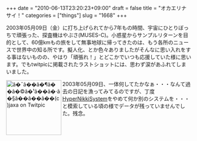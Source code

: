 +++
date = "2010-06-13T23:20:23+09:00"
draft = false
title = "オカエリナサイ！"
categories = ["things"]
slug = "1668"
+++

2003年05月09日（金）に打ち上げられてから7年もの時間、宇宙にひとりぼっちで頑張った、探査機はやぶさ(MUSES-C)。小惑星からサンプルリターンを目的として、60億kmもの旅をして無事地球に帰ってきたのは、もう各所のニュースで世界中の知る所です。擬人化、とか色々ありましたがそんなに思い入れをする事はないものの、やはり「頑張れ！」とどこかでいつも応援していた様に思います。でもtwitpicに掲載されたラストショットには、思わず涙があふれてしまいました。

<a title="ã�¯ã��ã�¶ã��ã�©ã�¹ã��ã�·ã�§ã��ã��ã��(c)jaxa on Twitpic" href="http://twitpic.com/1wh78q"><img src="http://twitpic.com/show/thumb/1wh78q.jpg" alt="ã�¯ã��ã�¶ã��ã�©ã�¹ã��ã�·ã�§ã��ã��ã��(c)jaxa on Twitpic" width="150" height="150" align="left"/></a>2003年05月09日、一体何してたかなぁ・・・なんて過去の日記を漁ってみてるのですが、丁度<a href="http://sourceforge.jp/projects/h14m/">HyperNikkiSystem</a>をやめて何か別のシステムを・・・と模索している頃の様でデータが残っていませんでした。残念。
